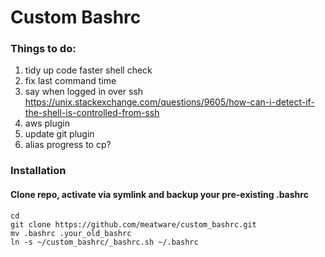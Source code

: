 # Custom Bashrc


### Things to do:
1. tidy up code faster shell check
2. fix last command time
3. say when logged in over ssh  
https://unix.stackexchange.com/questions/9605/how-can-i-detect-if-the-shell-is-controlled-from-ssh
4. aws plugin 
5. update git plugin
6. alias progress to cp?

### Installation

#### Clone repo, activate via symlink and backup your pre-existing .bashrc
```
cd
git clone https://github.com/meatware/custom_bashrc.git
mv .bashrc .your_old_bashrc
ln -s ~/custom_bashrc/_bashrc.sh ~/.bashrc
```

